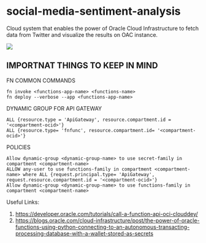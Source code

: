 # social-media-sentiment-analysis
Cloud system that enables the power of Oracle Cloud Infrastructure to fetch data from Twitter and visualize the results on OAC instance.


<img src="/Users/hector/Library/Mobile Documents/com~apple~CloudDocs/macbook/Documents/ORACLEDEVELOPER/ORAHACKS/black-jaguar.drawio (1).png"/>

## IMPORTNAT THINGS TO KEEP IN MIND

FN COMMON COMMANDS
```
fn invoke <functions-app-name> <functions-name>
fn deploy --verbose --app <functions-app-name>
```

DYNAMIC GROUP FOR API GATEWAY
```
ALL {resource.type = 'ApiGateway', resource.compartment.id = '<compartment-ocid>'}	
ALL {resource.type= 'fnfunc', resource.compartment.id= '<compartment-ocid>'}
```

POLICIES
```
Allow dynamic-group <dynamic-group-name> to use secret-family in compartment <compartment-name>
ALLOW any-user to use functions-family in compartment <compartment-name> where ALL {request.principal.type= 'ApiGateway', request.resource.compartment.id = '<compartment-ocid>'}
Allow dynamic-group <dynamic-group-name> to use functions-family in compartment <compartment-name>
```

Useful Links:
1. https://developer.oracle.com/tutorials/call-a-function-api-oci-clouddey/
2. https://blogs.oracle.com/cloud-infrastructure/post/the-power-of-oracle-functions-using-python-connecting-to-an-autonomous-transacting-processing-database-with-a-wallet-stored-as-secrets 
